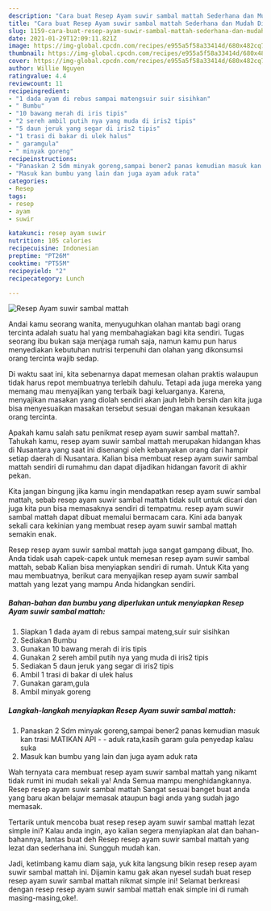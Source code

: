 ```yaml
---
description: "Cara buat Resep Ayam suwir sambal mattah Sederhana dan Mudah Dibuat"
title: "Cara buat Resep Ayam suwir sambal mattah Sederhana dan Mudah Dibuat"
slug: 1159-cara-buat-resep-ayam-suwir-sambal-mattah-sederhana-dan-mudah-dibuat
date: 2021-01-29T12:09:11.821Z
image: https://img-global.cpcdn.com/recipes/e955a5f58a33414d/680x482cq70/resep-ayam-suwir-sambal-mattah-foto-resep-utama.jpg
thumbnail: https://img-global.cpcdn.com/recipes/e955a5f58a33414d/680x482cq70/resep-ayam-suwir-sambal-mattah-foto-resep-utama.jpg
cover: https://img-global.cpcdn.com/recipes/e955a5f58a33414d/680x482cq70/resep-ayam-suwir-sambal-mattah-foto-resep-utama.jpg
author: Willie Nguyen
ratingvalue: 4.4
reviewcount: 11
recipeingredient:
- "1 dada ayam di rebus sampai matengsuir suir sisihkan"
- " Bumbu"
- "10 bawang merah di iris tipis"
- "2 sereh ambil putih nya yang muda di iris2 tipis"
- "5 daun jeruk yang segar di iris2 tipis"
- "1 trasi di bakar di ulek halus"
- " garamgula"
- " minyak goreng"
recipeinstructions:
- "Panaskan 2 Sdm minyak goreng,sampai bener2 panas kemudian masuk kan trasi MATIKAN API   aduk rata,kasih garam gula penyedap kalau suka"
- "Masuk kan bumbu yang lain dan juga ayam aduk rata"
categories:
- Resep
tags:
- resep
- ayam
- suwir

katakunci: resep ayam suwir 
nutrition: 105 calories
recipecuisine: Indonesian
preptime: "PT26M"
cooktime: "PT55M"
recipeyield: "2"
recipecategory: Lunch

---
```



![Resep Ayam suwir sambal mattah](https://img-global.cpcdn.com/recipes/e955a5f58a33414d/680x482cq70/resep-ayam-suwir-sambal-mattah-foto-resep-utama.jpg)

Andai kamu seorang wanita, menyuguhkan olahan mantab bagi orang tercinta adalah suatu hal yang membahagiakan bagi kita sendiri. Tugas seorang ibu bukan saja menjaga rumah saja, namun kamu pun harus menyediakan kebutuhan nutrisi terpenuhi dan olahan yang dikonsumsi orang tercinta wajib sedap.

Di waktu  saat ini, kita sebenarnya dapat memesan olahan praktis walaupun tidak harus repot membuatnya terlebih dahulu. Tetapi ada juga mereka yang memang mau menyajikan yang terbaik bagi keluarganya. Karena, menyajikan masakan yang diolah sendiri akan jauh lebih bersih dan kita juga bisa menyesuaikan masakan tersebut sesuai dengan makanan kesukaan orang tercinta. 



Apakah kamu salah satu penikmat resep ayam suwir sambal mattah?. Tahukah kamu, resep ayam suwir sambal mattah merupakan hidangan khas di Nusantara yang saat ini disenangi oleh kebanyakan orang dari hampir setiap daerah di Nusantara. Kalian bisa membuat resep ayam suwir sambal mattah sendiri di rumahmu dan dapat dijadikan hidangan favorit di akhir pekan.

Kita jangan bingung jika kamu ingin mendapatkan resep ayam suwir sambal mattah, sebab resep ayam suwir sambal mattah tidak sulit untuk dicari dan juga kita pun bisa memasaknya sendiri di tempatmu. resep ayam suwir sambal mattah dapat dibuat memalui bermacam cara. Kini ada banyak sekali cara kekinian yang membuat resep ayam suwir sambal mattah semakin enak.

Resep resep ayam suwir sambal mattah juga sangat gampang dibuat, lho. Anda tidak usah capek-capek untuk memesan resep ayam suwir sambal mattah, sebab Kalian bisa menyiapkan sendiri di rumah. Untuk Kita yang mau membuatnya, berikut cara menyajikan resep ayam suwir sambal mattah yang lezat yang mampu Anda hidangkan sendiri.

<!--inarticleads1-->

##### Bahan-bahan dan bumbu yang diperlukan untuk menyiapkan Resep Ayam suwir sambal mattah:

1. Siapkan 1 dada ayam di rebus sampai mateng,suir suir sisihkan
1. Sediakan  Bumbu
1. Gunakan 10 bawang merah di iris tipis
1. Gunakan 2 sereh ambil putih nya yang muda di iris2 tipis
1. Sediakan 5 daun jeruk yang segar di iris2 tipis
1. Ambil 1 trasi di bakar di ulek halus
1. Gunakan  garam,gula
1. Ambil  minyak goreng




<!--inarticleads2-->

##### Langkah-langkah menyiapkan Resep Ayam suwir sambal mattah:

1. Panaskan 2 Sdm minyak goreng,sampai bener2 panas kemudian masuk kan trasi MATIKAN API  -  - aduk rata,kasih garam gula penyedap kalau suka
1. Masuk kan bumbu yang lain dan juga ayam aduk rata




Wah ternyata cara membuat resep ayam suwir sambal mattah yang nikamt tidak rumit ini mudah sekali ya! Anda Semua mampu menghidangkannya. Resep resep ayam suwir sambal mattah Sangat sesuai banget buat anda yang baru akan belajar memasak ataupun bagi anda yang sudah jago memasak.

Tertarik untuk mencoba buat resep resep ayam suwir sambal mattah lezat simple ini? Kalau anda ingin, ayo kalian segera menyiapkan alat dan bahan-bahannya, lantas buat deh Resep resep ayam suwir sambal mattah yang lezat dan sederhana ini. Sungguh mudah kan. 

Jadi, ketimbang kamu diam saja, yuk kita langsung bikin resep resep ayam suwir sambal mattah ini. Dijamin kamu gak akan nyesel sudah buat resep resep ayam suwir sambal mattah nikmat simple ini! Selamat berkreasi dengan resep resep ayam suwir sambal mattah enak simple ini di rumah masing-masing,oke!.

